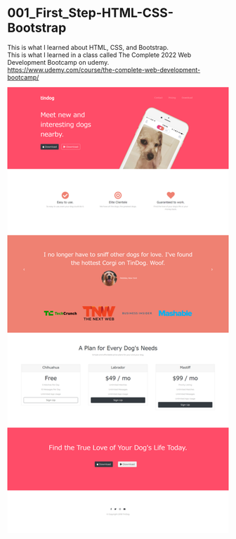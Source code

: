 # 001_First_Step-HTML-CSS-Bootstrap
This is what I learned about HTML, CSS, and Bootstrap.  
This is what I learned in a class called The Complete 2022 Web Development Bootcamp on udemy.  
https://www.udemy.com/course/the-complete-web-development-bootcamp/  
  
<img src=images/TinDog.png>  

